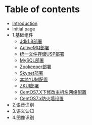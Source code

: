 # Table of contents

* [Introduction](README.md)
* Initial page
* 1.基础组件
  * [Jdk1.8部署](1.-ji-chu-zu-jian/jdk1.8-bu-shu.md)
  * [ActiveMQ部署](1.-ji-chu-zu-jian/activemq-bu-shu.md)
  * [统一文件存储USP部署](1.-ji-chu-zu-jian/tong-yi-wen-jian-cun-chu-usp-bu-shu.md)
  * [MySQL部署](1.-ji-chu-zu-jian/mysql-bu-shu.md)
  * [Zookeeper部署](1.-ji-chu-zu-jian/zookeeper-bu-shu.md)
  * [Skynet部署](1.-ji-chu-zu-jian/skynet-bu-shu.md)
  * [本地YUM配置](1.-ji-chu-zu-jian/ben-di-yum-pei-zhi.md)
  * [ZKUI部署](1.-ji-chu-zu-jian/zkui-bu-shu.md)
  * [CentOS7.X下修改主机名网络配置](1.-ji-chu-zu-jian/centos7.x-xia-xiu-gai-zhu-ji-ming-wang-luo-pei-zhi.md)
  * [CentOS7.x防火墙设置](1.-ji-chu-zu-jian/centos7.x-fang-huo-qiang-she-zhi.md)
* 2.语音识别
* 3.语义认知
* 4.图像识别

